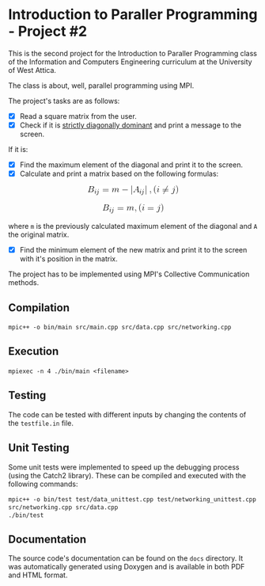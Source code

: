 # Introduction to Paraller Programming - Project #2

This is the second project for the Introduction to Paraller Programming class of the Information and Computers Engineering curriculum at the University of West Attica.

The class is about, well, parallel programming using MPI.

The project's tasks are as follows:

- [x] Read a square matrix from the user.
- [x] Check if it is [strictly diagonally dominant](https://en.wikipedia.org/wiki/Diagonally_dominant_matrix) and print a message to the screen.

If it is:

- [x] Find the maximum element of the diagonal and print it to the screen.
- [x] Calculate and print a matrix based on the following formulas:

<p align="center">
  <img src="doc/formula1.gif">
</p>
<p align="center">
  <img src="doc/formula2.gif">
</p>

where `m` is the previously calculated maximum element of the diagonal and `A` the original matrix.

- [x] Find the minimum element of the new matrix and print it to the screen with it's position in the matrix.

The project has to be implemented using MPI's Collective Communication methods.

## Compilation
`mpic++ -o bin/main src/main.cpp src/data.cpp src/networking.cpp`

## Execution
`mpiexec -n 4 ./bin/main <filename>` 

## Testing
The code can be tested with different inputs by changing the contents of the `testfile.in` file.

## Unit Testing
Some unit tests were implemented to speed up the debugging process (using the Catch2 library). These can be compiled and executed with the following commands:
```
mpic++ -o bin/test test/data_unittest.cpp test/networking_unittest.cpp src/networking.cpp src/data.cpp
./bin/test
```

## Documentation
The source code's documentation can be found on the `docs` directory. It was automatically generated using Doxygen and is available in both PDF and HTML format.
